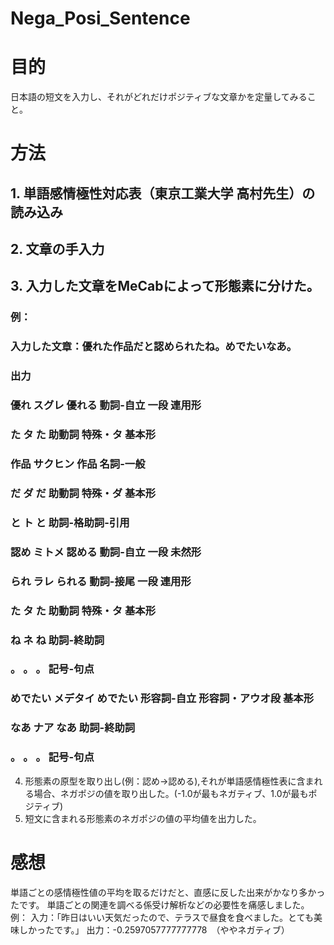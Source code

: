 # Nega_Posi_Sentence

# 目的
日本語の短文を入力し、それがどれだけポジティブな文章かを定量してみること。

# 方法
## 1. 単語感情極性対応表（東京工業大学 高村先生）の読み込み
## 2. 文章の手入力
## 3. 入力した文章をMeCabによって形態素に分けた。

###  例：
###    入力した文章：優れた作品だと認められたね。めでたいなあ。

###  出力
###    優れ	スグレ	優れる	動詞-自立	一段	連用形
###    た	タ	た	助動詞	特殊・タ	基本形
###    作品	サクヒン	作品	名詞-一般		
###    だ	ダ	だ	助動詞	特殊・ダ	基本形
###    と	ト	と	助詞-格助詞-引用		
###    認め	ミトメ	認める	動詞-自立	一段	未然形
###    られ	ラレ	られる	動詞-接尾	一段	連用形
###    た	タ	た	助動詞	特殊・タ	基本形
###    ね	ネ	ね	助詞-終助詞		
###    。	。	。	記号-句点		
###    めでたい	メデタイ	めでたい	形容詞-自立	形容詞・アウオ段	基本形
###    なあ	ナア	なあ	助詞-終助詞		
###    。	。	。	記号-句点	

4. 形態素の原型を取り出し(例：認め→認める),それが単語感情極性表に含まれる場合、ネガポジの値を取り出した。(-1.0が最もネガティブ、1.0が最もポジティブ)
5. 短文に含まれる形態素のネガポジの値の平均値を出力した。

# 感想
単語ごとの感情極性値の平均を取るだけだと、直感に反した出来がかなり多かったです。
単語ごとの関連を調べる係受け解析などの必要性を痛感しました。
  例：
    入力：「昨日はいい天気だったので、テラスで昼食を食べました。とても美味しかったです。」
    出力：-0.2597057777777778　（ややネガティブ）
    
